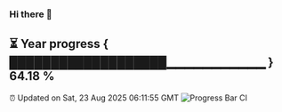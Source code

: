 ### Hi there 👋
⏳ Year progress { ███████████████████▁▁▁▁▁▁▁▁▁▁▁ } 64.18 %
---
⏰ Updated on Sat, 23 Aug 2025 06:11:55 GMT
![Progress Bar CI](https://github.com/Moyi321/Moyi321/workflows/Progress%20Bar%20CI/badge.svg)
